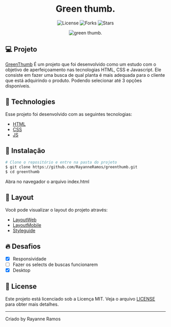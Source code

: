 <h1 align="center">
  Green thumb.
</h1>

<p align="center">
  <img src="https://img.shields.io/badge/license-MIT-%23835afd" alt="License">
  <img src="https://img.shields.io/badge/forks-MIT-%23835afd" alt="Forks">
  <img src="https://img.shields.io/badge/stars-MIT-%23835afd" alt="Stars">
</p>

<p align="center">
  <img src="https://user-images.githubusercontent.com/43352880/182424501-5cf70160-ca9f-40a7-9ba9-1474d7067374.png" alt="green thumb.">
</p>

## 💻 Projeto

[GreenThumb](https://greenthumb-one.vercel.app/) É um projeto que foi desenvolvido como um estudo com o objetivo de aperfeiçoamento nas tecnologias HTML, CSS e Javascript. Ele consiste em fazer uma busca de qual planta é mais adequada para o cliente que está adquirindo o produto. Podendo
selecionar até 3 opções disponíveis.

## 🧪 Technologies

Esse projeto foi desenvolvido com as seguintes tecnologias:

  - [HTML](https://developer.mozilla.org/pt-BR/docs/Web/HTML)
  - [CSS](https://developer.mozilla.org/pt-BR/docs/Web/CSS/)
  - [JS](https://developer.mozilla.org/pt-BR/docs/Web/JavaScript)


## 🚀 Instalação

```bash
# Clone o repositório e entre na pasta do projeto
$ git clone https://github.com/RayanneRamos/greenthumb.git
$ cd greenthumb
```

Abra no navegador o arquivo index.html

## 🔖 Layout

Você pode visualizar o layout do projeto através:

  - [LayoutWeb](https://www.figma.com/file/rA9ydy2sGCAjv6lKF1GzIm/UpNext-FrontEnd-Test?node-id=0%3A130) 
  - [LayoutMobile](https://www.figma.com/file/rA9ydy2sGCAjv6lKF1GzIm/UpNext-FrontEnd-Test?node-id=0%3A297)
  - [Styleguide](https://www.figma.com/file/rA9ydy2sGCAjv6lKF1GzIm/UpNext-FrontEnd-Test?node-id=0%3A526)

## 🔥 Desafios
  - [x] Responsividade
  - [ ] Fazer os selects de buscas funcionarem
  - [x] Desktop

## 📝 License

Este projeto está licenciado sob a Licença MIT. Veja o arquivo [LICENSE](LICENSE) para obter mais detalhes.

---

<p aling="center">Criado by Rayanne Ramos</p>